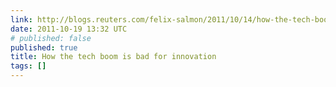 ```yaml
---
link: http://blogs.reuters.com/felix-salmon/2011/10/14/how-the-tech-boom-is-bad-for-innovation/
date: 2011-10-19 13:32 UTC
# published: false
published: true
title: How the tech boom is bad for innovation
tags: []
---
```



